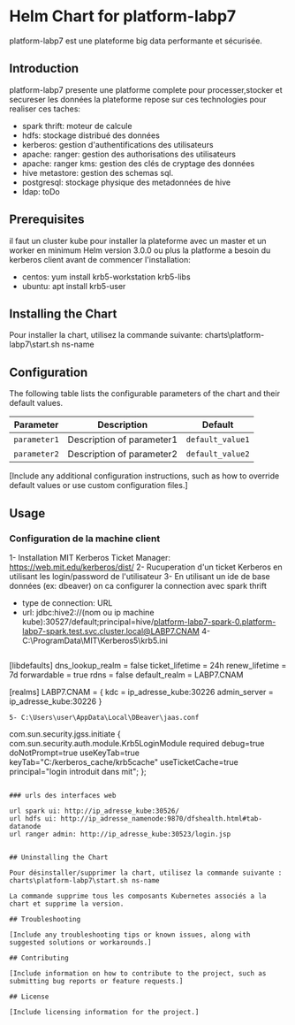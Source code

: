 # Helm Chart for platform-labp7

platform-labp7 est une plateforme big data performante et sécurisée.

## Introduction

platform-labp7 presente une platforme complete pour processer,stocker et secureser les données
la plateforme repose sur ces technologies pour realiser ces taches:
 - spark thrift: moteur de calcule
 - hdfs: stockage distribué des données
 - kerberos: gestion d'authentifications des utilisateurs
 - apache: ranger: gestion des authorisations des utilisateurs
 - apache: ranger kms: gestion des clés de cryptage des données
 - hive metastore: gestion des schemas sql.
 - postgresql: stockage physique des metadonnées de hive
 - ldap: toDo 


## Prerequisites

il faut un cluster kube pour installer la plateforme avec un master et un worker en minimum
Helm version 3.0.0 ou plus
la platforme a besoin du kerberos client avant de commencer l'installation:
 - centos: yum install krb5-workstation krb5-libs
 - ubuntu: apt install krb5-user 


## Installing the Chart

Pour installer la chart, utilisez la commande suivante:
charts\platform-labp7\start.sh ns-name

## Configuration

The following table lists the configurable parameters of the chart and their default values.

| Parameter | Description | Default |
|-----------|-------------|---------|
| `parameter1` | Description of parameter1 | `default_value1` |
| `parameter2` | Description of parameter2 | `default_value2` |

[Include any additional configuration instructions, such as how to override default values or use custom configuration files.]

## Usage
### Configuration de la machine client

1- Installation MIT Kerberos Ticket Manager: https://web.mit.edu/kerberos/dist/
2- Rucuperation d'un ticket Kerberos en utilisant les login/password de l'utilisateur
3- En utilisant un ide de base données (ex: dbeaver) on ca configurer la connection avec spark thrift 
   - type de connection: URL
   - url: jdbc:hive2://(nom ou ip machine kube):30527/default;principal=hive/platform-labp7-spark-0.platform-labp7-spark.test.svc.cluster.local@LABP7.CNAM
4- C:\ProgramData\MIT\Kerberos5\krb5.ini
       ```
   [libdefaults]
   dns_lookup_realm = false
   ticket_lifetime = 24h
   renew_lifetime = 7d
   forwardable = true
   rdns = false
   default_realm = LABP7.CNAM
 
   [realms]
    LABP7.CNAM = {
    kdc = ip_adresse_kube:30226
    admin_server = ip_adresse_kube:30226
    }
    
   ```
5- C:\Users\user\AppData\Local\DBeaver\jaas.conf
   ```
   com.sun.security.jgss.initiate {
   com.sun.security.auth.module.Krb5LoginModule required
   debug=true
   doNotPrompt=true
   useKeyTab=true
   keyTab="C:/kerberos_cache/krb5cache"
   useTicketCache=true
   principal="login introduit dans mit";
   };
    
   ```

### urls des interfaces web

url spark ui: http://ip_adresse_kube:30526/
url hdfs ui: http://ip_adresse_namenode:9870/dfshealth.html#tab-datanode
url ranger admin: http://ip_adresse_kube:30523/login.jsp


## Uninstalling the Chart

Pour désinstaller/supprimer la chart, utilisez la commande suivante :
charts\platform-labp7\start.sh ns-name

La commande supprime tous les composants Kubernetes associés a la chart et supprime la version.

## Troubleshooting

[Include any troubleshooting tips or known issues, along with suggested solutions or workarounds.]

## Contributing

[Include information on how to contribute to the project, such as submitting bug reports or feature requests.]

## License

[Include licensing information for the project.]
